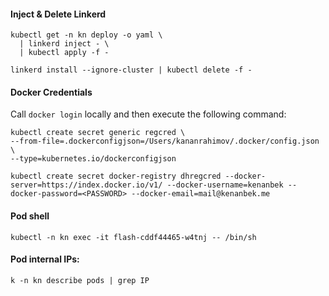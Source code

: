 #### Inject & Delete Linkerd

```
kubectl get -n kn deploy -o yaml \
  | linkerd inject - \
  | kubectl apply -f -
```

```
linkerd install --ignore-cluster | kubectl delete -f -
```

#### Docker Credentials

Call `docker login` locally and then execute the following command:

```
kubectl create secret generic regcred \
--from-file=.dockerconfigjson=/Users/kananrahimov/.docker/config.json \
--type=kubernetes.io/dockerconfigjson

kubectl create secret docker-registry dhregcred --docker-server=https://index.docker.io/v1/ --docker-username=kenanbek --docker-password=<PASSWORD> --docker-email=mail@kenanbek.me
```

#### Pod shell

```
kubectl -n kn exec -it flash-cddf44465-w4tnj -- /bin/sh
```

#### Pod internal IPs:

```
k -n kn describe pods | grep IP
```
